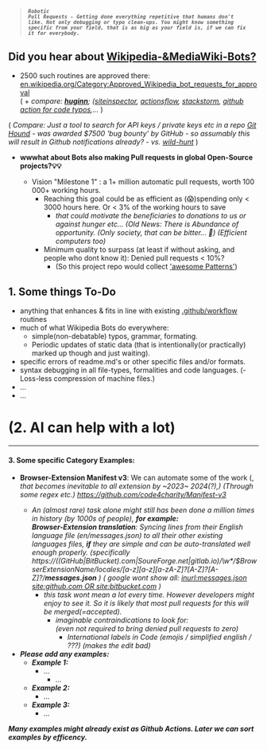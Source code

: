 > ##### <code><code>_Robotic Pull Requests - Getting done everything repetitive that humans don't like. Not only debugging or typo clean-ups. You might know something specific from your field, that is as big as your field is, if we can fix it for everybody._</code></code>

## Did you hear about [Wikipedia-&MediaWiki-Bots?](https://en.wikipedia.org/wiki/Wikipedia:Bots) 
 - 2500 such routines are approved there:  [en.wikipedia.org/Category:Approved_Wikipedia_bot_requests_for_approval](https://en.wikipedia.org/wiki/Category:Approved_Wikipedia_bot_requests_for_approval) <br> ( + _compare: [**huginn**](https://github.com/huginn/huginn); ([siteinspector](https://github.com/siteinspector/siteinspector), [actionsflow](https://github.com/actionsflow/actionsflow), [stackstorm](https://exchange.stackstorm.org), [github action for code typos](https://github.com/marketplace/typo-ci),..._ )  

(<i> Compare: Just a tool to search for API keys / private keys etc in a repo [Git Hound](https://github.com/tillson/git-hound/tree/master/internal/app) - was awarded $7500 'bug bounty' by GitHub - so assumably this will result in Github notifications already? - vs. [wild-hunt](https://github.com/d1vious/git-wild-hunt#what-checks-get-run-regexesjson)  </i> )

  - **wwwhat about Bots also making Pull requests in global Open-Source projects?💡💡**

      -  Vision "Milestone 1" : a 1+ million automatic pull requests, worth 100 000+ working hours.
         -  Reaching this goal could be as efficient as (😱)spending only < 3000 hours here. Or < 3% of the working hours to save
             - _that could motivate the beneficiaries to donations to us or against hunger etc... (Old News: There is Abundance of opportunity. (Only society, that can be bitter... 🤔) (Efficient computers too)_
         -  Minimum quality to surpass (at least if without asking, and people who dont know it): Denied pull requests < 10%?  
            - (So this project repo would collect ['awesome Patterns'](https://github.com/code4charity/PATTERNs--The-RegEx-Collector-queries-ontologies-sql-sparql-nosql-structured-unstructured-data))

## 1. Some things To-Do
- anything that enhances & fits in line with existing  [.github/workflow](https://docs.github.com/en/actions) routines  
- much of what Wikipedia Bots do everywhere: 
    - simple(non-debatable)  typos, grammar, formating.   
    - Periodic updates of static data (that is intentionally(or practically) marked up though and just waiting). 
- specific errors of readme.md's or other specific files and/or formats. 
- syntax debugging in all file-types, formalities and code languages. 
(- Loss-less compression of machine files.)
- ...
- ...

# (2. AI can help with a lot)

---

#### 3. Some specific Category Examples: 
  - **Browser-Extension Manifest v3**:  We can automate some of the work (, <i> that becomes inevitable to all extension by ~2023~ 2024(?)<i>,) (Through some regex etc.) https://github.com/code4charity/Manifest-v3     
    - An (almost rare) task alone might still has been done a million times in history (by 1000s of people), **for example:** <br>        **Browser-Extension translation**:   Syncing lines from their English language file (_en/messages.json_) to all their other existing languages files, **if** they are simple and can be auto-translated well enough properly. (_specifically  https://((GitHub|BitBucket).com|SoureForge.net|gitlab.io)/\w*/$BrowserExtensionName/_locales/[a-z][a-z][a-zA-Z_]?[A-Z]?[A-Z]?/**messages.json**_ )   ( google wont show all: [inurl:messages.json  site:github.com OR site:bitbucket.com](https://www.google.com/search?q=inurl%3Amessages.json++site%3Agithub.com+OR+site%3Abitbucket.com) )
      - this task wont mean a lot every time. However developers might enjoy to see it. So it is likely that most pull requests for this will be merged(=accepted).
        - imaginable contraindications to look for: <br>_(even not required to bring denied pull requests to zero)_ 
           - International labels in Code (emojis / simplified english / ???)    (makes the edit bad)
  - **Please add any examples:**
    - **Example 1:**
       - ...
         - ...
    - **Example 2:**
       - ...
    - **Example 3:** 
       - ...

<b> <i> Many examples might already exist as Github Actions.
Later we can sort examples by efficency.
